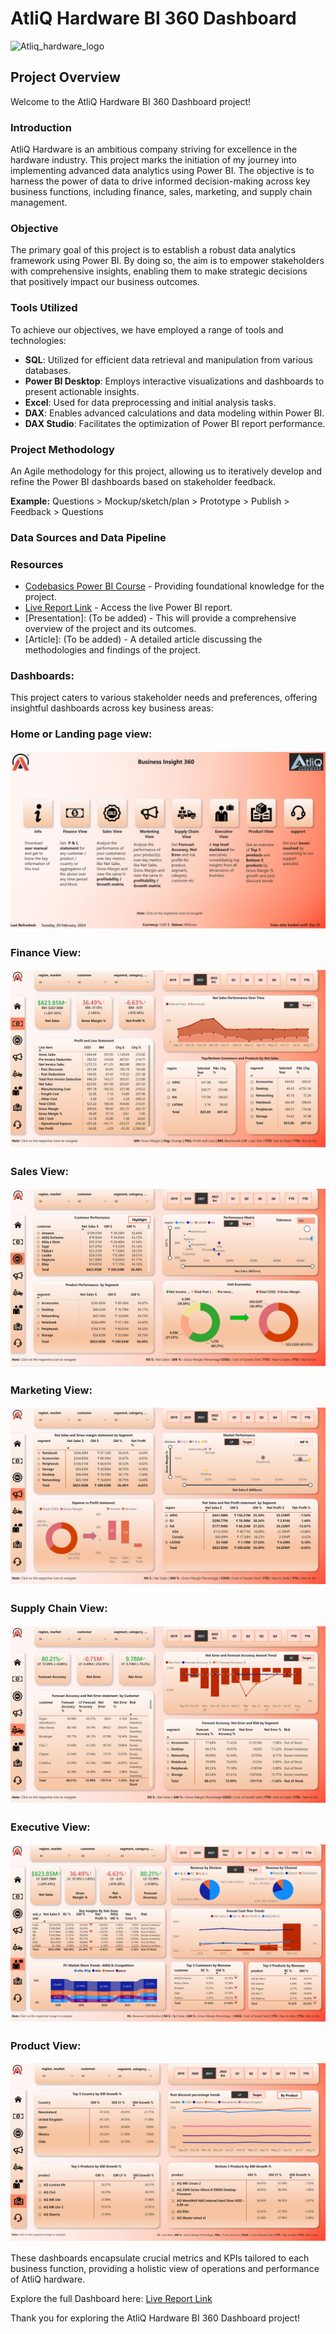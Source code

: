 # AtliQ Hardware BI 360 Dashboard

![Atliq_hardware_logo](https://github.com/Vivek-S1n9h/AtliQ_Hardware_BI_360_dashboard/assets/121023465/2f67d09f-3396-41e9-9ffd-21bcecd1d800)

## Project Overview

Welcome to the AtliQ Hardware BI 360 Dashboard project! 

### Introduction
AtliQ Hardware is an ambitious company striving for excellence in the hardware industry. This project marks the initiation of my journey into implementing advanced data analytics using Power BI. The objective is to harness the power of data to drive informed decision-making across key business functions, including finance, sales, marketing, and supply chain management.

### Objective
The primary goal of this project is to establish a robust data analytics framework using Power BI. By doing so, the aim is to empower stakeholders with comprehensive insights, enabling them to make strategic decisions that positively impact our business outcomes.

### Tools Utilized
To achieve our objectives, we have employed a range of tools and technologies:

- **SQL**: Utilized for efficient data retrieval and manipulation from various databases.
- **Power BI Desktop**: Employs interactive visualizations and dashboards to present actionable insights.
- **Excel**: Used for data preprocessing and initial analysis tasks.
- **DAX**: Enables advanced calculations and data modeling within Power BI.
- **DAX Studio**: Facilitates the optimization of Power BI report performance.

### Project Methodology
An Agile methodology for this project, allowing us to iteratively develop and refine the Power BI dashboards based on stakeholder feedback.

**Example:**
Questions > Mockup/sketch/plan > Prototype > Publish > Feedback > Questions 

### Data Sources and Data Pipeline

### Resources
- [Codebasics Power BI Course](https://codebasics.io/courses/power-bi-data-analysis-with-end-to-end-project) - Providing foundational knowledge for the project.
- [Live Report Link](https://app.powerbi.com/view?r=eyJrIjoiZDk3YTlhNWItYTY0MC00NWI0LWFhODktZDA4NzhhYzE0MmE2IiwidCI6ImM2ZTU0OWIzLTVmNDUtNDAzMi1hYWU5LWQ0MjQ0ZGM1YjJjNCJ9&pageName=ReportSection03c354455aa706134252) - Access the live Power BI report.
- [Presentation]: (To be added) - This will provide a comprehensive overview of the project and its outcomes.
- [Article]: (To be added) - A detailed article discussing the methodologies and findings of the project.

### Dashboards:

This project caters to various stakeholder needs and preferences, offering insightful dashboards across key business areas: 

### Home or Landing page view:
![Home Page View](dashboard_images/buisness_360_page-0001.jpg)

### Finance View:
![Finance View](dashboard_images/buisness_360_page-0002.jpg)
 
### Sales View:
![Sales View](dashboard_images/buisness_360_page-0003.jpg)
 
### Marketing View:
![Marketing View](dashboard_images/buisness_360_page-0004.jpg)
 
### Supply Chain View:
![Supply Chain View](dashboard_images/buisness_360_page-0005.jpg)

### Executive View:
![Executive View](dashboard_images/buisness_360_page-0006.jpg)

### Product View:
![Product View](dashboard_images/buisness_360_page-0007.jpg)


These dashboards encapsulate crucial metrics and KPIs tailored to each business function, providing a holistic view of operations and performance of AtliQ hardware.

Explore the full Dashboard here:  [Live Report Link](https://app.powerbi.com/view?r=eyJrIjoiZDk3YTlhNWItYTY0MC00NWI0LWFhODktZDA4NzhhYzE0MmE2IiwidCI6ImM2ZTU0OWIzLTVmNDUtNDAzMi1hYWU5LWQ0MjQ0ZGM1YjJjNCJ9&pageName=ReportSection03c354455aa706134252)

Thank you for exploring the AtliQ Hardware BI 360 Dashboard project! 
